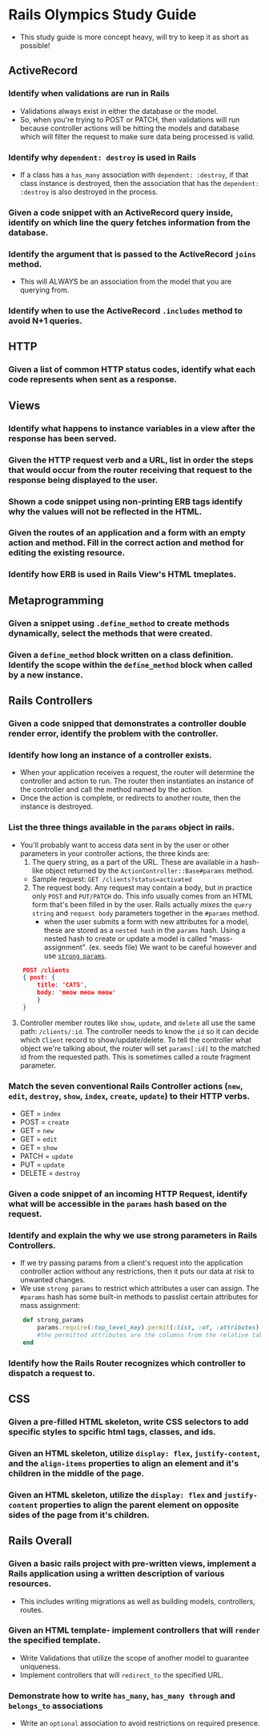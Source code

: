 # Rails Olympics Study Guide

- This study guide is more concept heavy, will try to keep it as short as possible!

## ActiveRecord
### Identify when validations are run in Rails
- Validations always exist in either the database or the model.
- So, when you're trying to POST or PATCH, then validations will run because controller actions will be hitting the models and database which will filter the request to make sure data being processed is valid. 

### Identify why `dependent: destroy` is used in Rails
- If a class has a `has_many` association with `dependent: :destroy`, if that class instance is destroyed, then the association that has the `dependent: :destroy` is also destroyed in the process.

### Given a code snippet with an ActiveRecord query inside, identify on which line the query fetches information from the database.

### Identify the argument that is passed to the ActiveRecord `joins` method.
- This will ALWAYS be an association from the model that you are querying from.

### Identify when to use the ActiveRecord `.includes` method to avoid N+1 queries.


## HTTP
### Given a list of common HTTP status codes, identify what each code represents when sent as a response.


## Views
### Identify what happens to instance variables in a view after the response has been served.

### Given the HTTP request verb and a URL, list in order the steps that would occur from the router receiving that request to the response being displayed to the user.

### Shown a code snippet using non-printing ERB tags identify why the values will not be reflected in the HTML.

### Given the routes of an application and a form with an empty action and method. Fill in the correct action and method for editing the existing resource.

### Identify how ERB is used in Rails View's HTML tmeplates.


## Metaprogramming
### Given a snippet using `.define_method` to create methods dynamically, select the methods that were created.

### Given a `define_method` block written on a class definition. Identify the scope within the `define_method` block when called by a new instance.


## Rails Controllers
### Given a code snipped that demonstrates a controller double render error, identify the problem with the controller.

### Identify how long an instance of a controller exists.
- When your application receives a request, the router will determine the controller and action to run. The router then instantiates an instance of the controller and call the method named by the action.
- Once the action is complete, or redirects to another route, then the instance is destroyed.

### List the three things available in the `params` object in rails.
- You'll probably want to access data sent in by the user or other parameters in your controller actions, the three kinds are:
    1. The query string, as a part of the URL. These are available in a hash-like object returned by the `ActionController::Base#params` method.
    - Sample request: `GET /clients?status=activated`
    2. The request body. Any request may contain a body, but in practice only `POST` and `PUT/PATCH` do. This info usually comes from an HTML form that's been filled in by the user. Rails actually *mixes* the `query string` and `request body` parameters together in the `#params` method.
        - when the user submits a form with new attributes for a model, these are stored as a `nested hash` in the `params` hash. Using a nested hash to create or update a model is called "mass-assignment". (ex. seeds file) We want to be careful however and use [`strong params`](https://github.com/dsuh93/Rails-2-Study-guide/blob/main/study_guide.rb/rails_olympics.md#identify-and-explain-the-why-we-use-strong-parameters-in-rails-controllers).
```JSON
    POST /clients
    { post: {
        title: 'CATS',
        body: 'meow meow meow'
        }
    }
```
3. Controller member routes like `show`, `update`, and `delete` all use the same path: `/clients/:id`. The controller needs to know the `id` so it can decide which `Client` record to show/update/delete. To tell the controller what object we're talking about, the router will set `params[:id]` to the matched id from the requested path. This is sometimes called a route fragment parameter. 

### Match the seven conventional Rails Controller actions (`new`, `edit`, `destroy`, `show`, `index`, `create`, `update`) to their HTTP verbs.
- GET = `index`
- POST = `create`
- GET = `new`
- GET = `edit`
- GET = `show`
- PATCH = `update`
- PUT = `update`
- DELETE = `destroy`

### Given a code snippet of an incoming HTTP Request, identify what will be accessible in the `params` hash based on the request.

### Identify and explain the why we use strong parameters in Rails Controllers.
- If we try passing params from a client's request into the application controller action without any restrictions, then it puts our data at risk to unwanted changes.
- We use `strong params` to restrict which attributes a user can assign. The `#params` hash has some built-in methods to passlist certain attributes for mass assignment:
```Ruby
    def strong_params
        params.require(:top_level_key).permit(:list, :of, :attributes)
        #the permitted attributes are the columns from the relative table
    end
```

### Identify how the Rails Router recognizes which controller to dispatch a request to.


## CSS
### Given a pre-filled HTML skeleton, write CSS selectors to add specific styles to spcific html tags, classes, and ids.

### Given an HTML skeleton, utilize `display: flex`, `justify-content`, and the `align-items` properties to align an element and it's children in the middle of the page.

### Given an HTML skeleton, utilize the `display: flex` and `justify-content` properties to align the parent element on opposite sides of the page from it's children.


## Rails Overall
### Given a basic rails project with pre-written views, implement a Rails application using a written description of various resources.
- This includes writing migrations as well as building models, controllers, routes.
### Given an HTML template- implement controllers that will `render` the specified template.
- Write Validations that utilize the scope of another model to guarantee uniqueness.
- Implement controllers that will `redirect_to` the specified URL.
### Demonstrate how to write `has_many`, `has_many through` and `belongs_to` associations
- Write an `optional` association to avoid restrictions on required presence. 

